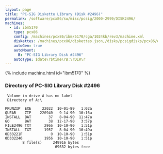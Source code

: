 ```yaml
---
layout: page
title: "PC-SIG Diskette Library (Disk #2496)"
permalink: /software/pcx86/sw/misc/pcsig/2000-2999/DISK2496/
machines:
  - id: ibm5170
    type: pcx86
    config: /machines/pcx86/ibm/5170/cga/1024kb/rev3/machine.xml
    diskettes: /machines/pcx86/diskettes.json,/disks/pcsigdisks/pcx86/diskettes.json
    autoGen: true
    autoMount:
      B: "PC-SIG Library Disk #2496"
    autoType: $date\r$time\rB:\rDIR\r
---
```


{% include machine.html id="ibm5170" %}

### Directory of PC-SIG Library Disk #2496

     Volume in drive A has no label
     Directory of A:\

    PKUNZIP  EXE     22022  10-01-89   1:02a
    QUEAR    ZIP    220940   9-14-90  10:16a
    INSTALL  BAT        37   8-04-90  11:47a
    GO       BAT        38  12-17-90   3:57p
    FILE2496 TXT      2966  10-10-90   1:51p
    INSTALL  TXT      1957   8-04-90  10:49a
    0D33221F             0  10-10-90   1:51p
    0D332246          1956  10-10-90   1:51p
            8 file(s)     249916 bytes
                           69632 bytes free
